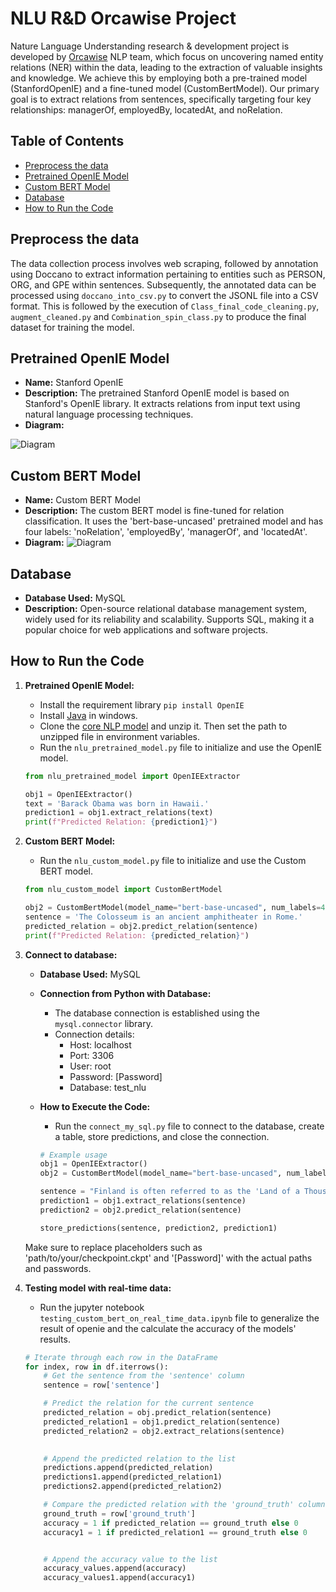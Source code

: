 # NLU R&D Orcawise Project

Nature Language Understanding research & development project is developed by [Orcawise](https://www.orcawise.com/) NLP team, which focus on uncovering named entity relations (NER) within the data, leading to the extraction of valuable insights and knowledge. We achieve this by employing both a pre-trained model (StanfordOpenIE) and a fine-tuned model (CustomBertModel). Our primary goal is to extract relations from sentences, specifically targeting four key relationships: managerOf, employedBy, locatedAt, and noRelation.

## Table of Contents
  - [Preprocess the data](#preprocess-the-data)
  - [Pretrained OpenIE Model](#pretrained-openie-model)
  - [Custom BERT Model](#custom-bert-model)
  - [Database](#database)
  - [How to Run the Code](#how-to-run-the-code)
    

## Preprocess the data

The data collection process involves web scraping, followed by annotation using Doccano to extract information pertaining to entities such as PERSON, ORG, and GPE within sentences. Subsequently, the annotated data can be processed using `doccano_into_csv.py` to convert the JSONL file into a CSV format. This is followed by the execution of `Class_final_code_cleaning.py`, `augment_cleaned.py` and  `Combination_spin_class.py` to produce the final dataset for training the model.


##  Pretrained OpenIE Model

- **Name:** Stanford OpenIE
- **Description:** The pretrained Stanford OpenIE model is based on Stanford's OpenIE library. It extracts relations from input text using natural language processing techniques.
- **Diagram:**
  
 ![Diagram](Diagram/stanford.png)

##  Custom BERT Model

- **Name:** Custom BERT Model
- **Description:** The custom BERT model is fine-tuned for relation classification. It uses the 'bert-base-uncased' pretrained model and has four labels: 'noRelation', 'employedBy', 'managerOf', and 'locatedAt'.
- **Diagram:**
 ![Diagram](Diagram/NLU_diag.png)

## Database

- **Database Used:** MySQL
- **Description:** Open-source relational database management system, widely used for its reliability and scalability. Supports SQL, making it a popular choice for web applications and software projects.

## How to Run the Code

1. **Pretrained OpenIE Model:**
    - Install the requirement library `pip install OpenIE`
    - Install [Java](http://jdk.javTa.net/archive/) in windows.
    - Clone the [core NLP model](https://nlp.stanford.edu/software/stanford-corenlp-4.2.2.zip) and unzip it. Then set the path to unzipped file in environment variables.
    - Run the `nlu_pretrained_model.py` file to initialize and use the OpenIE model.

    ```python
    from nlu_pretrained_model import OpenIEExtractor

    obj1 = OpenIEExtractor()
    text = 'Barack Obama was born in Hawaii.'
    prediction1 = obj1.extract_relations(text)
    print(f"Predicted Relation: {prediction1}")
    ```

2. **Custom BERT Model:**
    - Run the `nlu_custom_model.py` file to initialize and use the Custom BERT model.

    ```python
    from nlu_custom_model import CustomBertModel

    obj2 = CustomBertModel(model_name="bert-base-uncased", num_labels=4, checkpoint_path='path/to/your/checkpoint.ckpt')
    sentence = 'The Colosseum is an ancient amphitheater in Rome.'
    predicted_relation = obj2.predict_relation(sentence)
    print(f"Predicted Relation: {predicted_relation}")
    ```

3. **Connect to database:**
    - **Database Used:** MySQL
    - **Connection from Python with Database:**
        - The database connection is established using the `mysql.connector` library.
        - Connection details:
            - Host: localhost
            - Port: 3306
            - User: root
            - Password: [Password]
            - Database: test_nlu
    - **How to Execute the Code:**
        - Run the `connect_my_sql.py` file to connect to the database, create a table, store predictions, and close the connection.
    
        ```python
        # Example usage
        obj1 = OpenIEExtractor()
        obj2 = CustomBertModel(model_name="bert-base-uncased", num_labels=4, checkpoint_path='path/to/your/checkpoint.ckpt')
    
        sentence = "Finland is often referred to as the 'Land of a Thousand Lakes', but in reality, it has over 188,000 lakes."
        prediction1 = obj1.extract_relations(sentence)
        prediction2 = obj2.predict_relation(sentence)
    
        store_predictions(sentence, prediction2, prediction1)
        ```

    Make sure to replace placeholders such as 'path/to/your/checkpoint.ckpt' and '[Password]' with the actual paths and passwords.
4. **Testing model with real-time data:**
    - Run the jupyter notebook `testing_custom_bert_on_real_time_data.ipynb` file to generalize the result of openie and the calculate the accuracy of the models' results.

    ```python
    # Iterate through each row in the DataFrame
    for index, row in df.iterrows():
        # Get the sentence from the 'sentence' column
        sentence = row['sentence']

        # Predict the relation for the current sentence
        predicted_relation = obj.predict_relation(sentence)
        predicted_relation1 = obj1.predict_relation(sentence)
        predicted_relation2 = obj2.extract_relations(sentence)
        
    
        # Append the predicted relation to the list
        predictions.append(predicted_relation)
        predictions1.append(predicted_relation1)
        predictions2.append(predicted_relation2)
    
        # Compare the predicted relation with the 'ground_truth' column
        ground_truth = row['ground_truth']
        accuracy = 1 if predicted_relation == ground_truth else 0
        accuracy1 = 1 if predicted_relation1 == ground_truth else 0
    
    
        # Append the accuracy value to the list
        accuracy_values.append(accuracy)
        accuracy_values1.append(accuracy1)

    ```   





